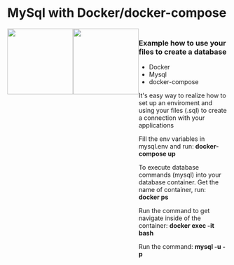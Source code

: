 # MySql with Docker/docker-compose
<div style="display: flex;">
<img width="150" src="https://cdn.iconscout.com/icon/free/png-256/docker-2-458268.png">
<img width="150" src="https://cdn.iconscout.com/icon/free/png-256/mysql-6-226028.png">
<div>
<h3>Example how to use your files to create a database</h3>
<ul>
<li>Docker</li>
<li>Mysql</li>
<li>docker-compose</li>
</ul>
<p>
It's easy way to realize how to set up an enviroment and using your files (.sql) to create a connection with your applications
<p>
<p>
Fill the env variables in mysql.env and run:<b> docker-compose up</b>
</p>
<p>
To execute database commands (mysql) into your database container. Get the name of container, run: <b>docker ps</b>
</p>
<p>
Run the command to get navigate inside of the container: <b>docker exec -it <CONTAINER ID/NAME> bash </b>
</p>
<p>
Run the command: <b>mysql -u <UDER NAME> -p</b>
</p>
